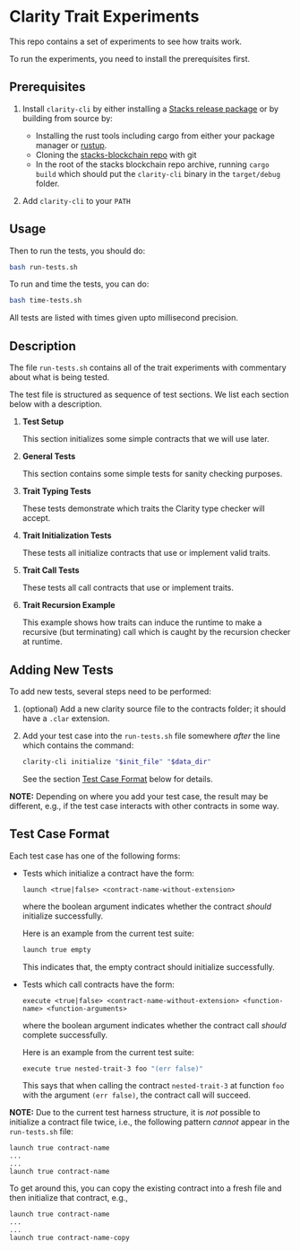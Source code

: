 # Clarity Trait Experiments

This repo contains a set of experiments to see how traits work.

To run the experiments, you need to install the prerequisites first.

## Prerequisites

1.  Install `clarity-cli` by either installing a [Stacks release package](https://github.com/stacks-network/stacks-blockchain/releases/) or by building from source by:

    -   Installing the rust tools including cargo from either your package manager or [rustup](https://rustup.rs/).
    -   Cloning the [stacks-blockchain repo](https://github.com/stacks-network/stacks-blockchain) with git
    -   In the root of the stacks blockchain repo archive, running `cargo build` which should put the `clarity-cli` binary in the `target/debug` folder.

2.  Add `clarity-cli` to your `PATH`

## Usage

Then to run the tests, you should do:

```bash
bash run-tests.sh
```

To run and time the tests, you can do:

```bash
bash time-tests.sh
```

All tests are listed with times given upto millisecond precision.

## Description

The file `run-tests.sh` contains all of the trait experiments with commentary about what is being tested.

The test file is structured as sequence of test sections.
We list each section below with a description.

1.  **Test Setup**

    This section initializes some simple contracts that we will use later.

2.  **General Tests**

    This section contains some simple tests for sanity checking purposes.

3.  **Trait Typing Tests**

    These tests demonstrate which traits the Clarity type checker will accept.

4.  **Trait Initialization Tests**

    These tests all initialize contracts that use or implement valid traits.

5.  **Trait Call Tests**

    These tests all call contracts that use or implement traits.

6.  **Trait Recursion Example**

    This example shows how traits can induce the runtime to make a recursive (but terminating) call which is caught by the recursion checker at runtime.

## Adding New Tests

To add new tests, several steps need to be performed:

1.  (optional) Add a new clarity source file to the contracts folder; it should have a `.clar` extension.
2.  Add your test case into the `run-tests.sh` file somewhere _after_ the line which contains the command:

    ```sh
    clarity-cli initialize "$init_file" "$data_dir"
    ```

    See the section [Test Case Format](#test-case-format) below for details.

**NOTE:** Depending on where you add your test case, the result may be different, e.g., if the test case interacts with other contracts in some way.

## Test Case Format

Each test case has one of the following forms:

-   Tests which initialize a contract have the form:

    ```
    launch <true|false> <contract-name-without-extension>
    ```

    where the boolean argument indicates whether the contract _should_ initialize successfully.

    Here is an example from the current test suite:

    ```sh
    launch true empty
    ```

    This indicates that, the empty contract should initialize successfully.

-   Tests which call contracts have the form:

    ```
    execute <true|false> <contract-name-without-extension> <function-name> <function-arguments>
    ```

    where the boolean argument indicates whether the contract call _should_ complete successfully.

    Here is an example from the current test suite:

    ```sh
    execute true nested-trait-3 foo "(err false)"
    ```

    This says that when calling the contract `nested-trait-3` at function `foo` with the argument `(err false)`, the contract call will succeed.

**NOTE:** Due to the current test harness structure, it is _not_ possible to initialize a contract file twice, i.e., the following pattern _cannot_ appear in the `run-tests.sh` file:

```
launch true contract-name
...
...
launch true contract-name
```

To get around this, you can copy the existing contract into a fresh file and then initialize that contract, e.g.,

```
launch true contract-name
...
...
launch true contract-name-copy
```
